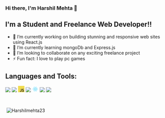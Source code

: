 ### Hi there, I'm Harshil Mehta 👋

## I'm a Student and Freelance Web Developer!!

- 🔭 I’m currently working on building stunning and responsive web sites using React.js
- 🌱 I’m currently learning mongoDb and Express.js
- 👯 I’m looking to collaborate on any exciting freelance project
- ⚡ Fun fact: I love to play pc games

## Languages and Tools:

<code><img height="20" src="https://cdn.vox-cdn.com/thumbor/HFwS18BH4dG7dl5kD37qHK2nemg=/0x2:580x389/1400x1050/filters:focal(0x2:580x389):format(jpeg)/cdn.vox-cdn.com/assets/979932/html5.jpeg"></code>
<code><img height="20" src="https://upload.wikimedia.org/wikipedia/commons/thumb/3/3d/CSS.3.svg/1200px-CSS.3.svg.png"></code>
<code><img height="20" src="https://raw.githubusercontent.com/github/explore/80688e429a7d4ef2fca1e82350fe8e3517d3494d/topics/javascript/javascript.png"></code>
<code><img height="20" src="https://upload.wikimedia.org/wikipedia/commons/thumb/d/d9/Node.js_logo.svg/1280px-Node.js_logo.svg.png"></code>
<code><img height="20" src="https://raw.githubusercontent.com/github/explore/80688e429a7d4ef2fca1e82350fe8e3517d3494d/topics/react/react.png"></code>
<code><img height="20" src="https://upload.wikimedia.org/wikipedia/commons/4/49/Redux.png"></code>
<code><img height="20" src="https://encrypted-tbn0.gstatic.com/images?q=tbn%3AANd9GcR0syl-pMTbiJQw4yW4R0Ll8A3a-K8jAw2M_Q&usqp=CAU"></code>

<br />

<p>&nbsp;<img align="center" src="https://github-readme-stats.vercel.app/api?username=Harshilmehta23&show_icons=true&locale=en" alt="Harshilmehta23" /></p>

[linkedin]: https://www.linkedin.com/in/harshil-mehta-437620145
